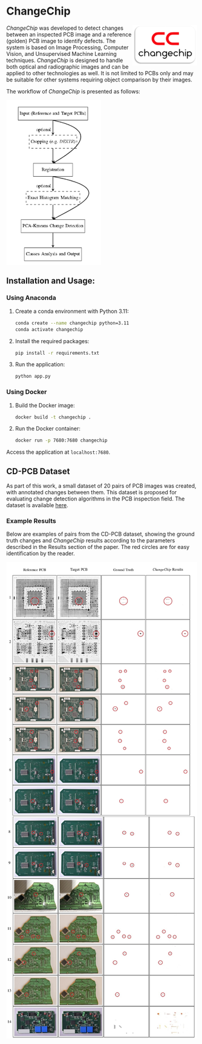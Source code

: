 # ChangeChip
<img align="right" width="170" src="assets/CC_logo.png">

*ChangeChip* was developed to detect changes between an inspected PCB image and a reference (golden) PCB image to identify defects. The system is based on Image Processing, Computer Vision, and Unsupervised Machine Learning techniques. *ChangeChip* is designed to handle both optical and radiographic images and can be applied to other technologies as well. It is not limited to PCBs only and may be suitable for other systems requiring object comparison by their images.

The workflow of *ChangeChip* is presented as follows:

<img align="center" width="250" height="" src="assets/workflow.PNG">

## Installation and Usage:

### Using Anaconda

1. Create a conda environment with Python 3.11:
    ```bash
    conda create --name changechip python=3.11
    conda activate changechip
    ```

2. Install the required packages:
    ```bash
    pip install -r requirements.txt
    ```

3. Run the application:
    ```bash
    python app.py
    ```

### Using Docker

1. Build the Docker image:
    ```bash
    docker build -t changechip .
    ```

2. Run the Docker container:
    ```bash
    docker run -p 7680:7680 changechip
    ```

Access the application at `localhost:7680`.

## CD-PCB Dataset

As part of this work, a small dataset of 20 pairs of PCB images was created, with annotated changes between them. This dataset is proposed for evaluating change detection algorithms in the PCB inspection field. The dataset is available [here](https://drive.google.com/file/d/1b1GFuKS88nKaH-Nfx2XmlhwulUxMwwBA/view?usp=sharing).

### Example Results

Below are examples of pairs from the CD-PCB dataset, showing the ground truth changes and *ChangeChip* results according to the parameters described in the Results section of the paper. The red circles are for easy identification by the reader.

<img align="center" src="assets/cd_pcb_results_a.jpg">
<img align="center" src="assets/cd_pcb_results_b.jpg">
